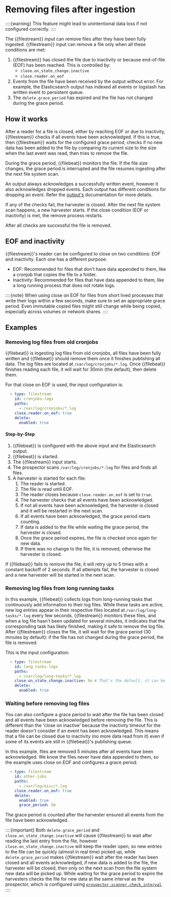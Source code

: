 # Removing files after ingestion

::::{warning}
This feature might lead to unintentional data loss if not configured correctly.
::::

The {{filestream}} input can remove files after they have been fully
ingested. {{filestream}} input can remove a file only when all these
conditions are met:
1. {{filestream}} has closed the file due to inactivity or because end-of-file (EOF) has
   been reached. This is controlled by:
     - `close.on_state_change.inactive`
     - `close.reader.on_eof`
2. Events from the file have been received by the output
   without error. For example, the Elasticsearch output has indexed all
   events or logstash has written event to persistent queue.
3. The `delete.grace_period` has expired and the file has not changed
   during the grace period.

## How it works
After a reader for a file is closed, either by reaching EOF or due
to inactivity, {{filestream}} checks if all events have been acknowledged.
If this is true, then {{filestream}} waits for the configured grace period,
checks if no new data has been added to the file by
comparing its current size to the size when the last event was read,
then tries to remove the file. 

During the grace period, {{filebeat}} monitors the file. If the file size
changes, the grace period is interrupted and the file resumes 
ingesting after the next file system scan.

An output always acknowledges a successfully written event,
however it also acknowledges dropped events. Each output has
different conditions for dropping an event. Refer the
[output's](/reference/filebeat/configuring-output.md) documentation
for more details.

If any of the checks fail, the harvester is closed. After the next
file system scan happens, a new harvester starts. If the close 
condition (EOF or inactivity) is met, the remove process restarts.

After all checks are successful the file is removed.

## EOF and inactivity

{{filestream}}'s reader can be configured to close on two conditions: EOF
and inactivity. Each one has a different purpose:

 - EOF:  Recommended for files that don't have data appended to
   them, like a cronjob that copies the file to a folder.
 - Inactivity: Recommended for files that have data appended to
   them, like a long running process that does not rotate logs.

::::{note}
When using close on EOF for files from short lived processes that write
their logs within a few seconds, make sure to set an appropriate grace
period. Even immutable copied files might still change while being copied,
especially across volumes or network shares.
::::

## Examples
### Removing log files from old cronjobs
{{filebeat}} is ingesting log files from old cronjobs, all files
have been fully written and {{filebeat}} should remove them once it
finishes publishing all data. The log files are located at
`/var/log/cronjobs/*.log`. Once {{filebeat}} finishes reading each file,
it will wait for 30min (the default), then delete them.

For that close on EOF is used, the input configuration is:
```yaml
  - type: filestream
    id: cronjobs-logs
    paths:
      - /var/log/cronjobs/*.log
    close.reader.on_eof: true
    delete:
      enabled: true
```

#### Step-by-Step
1. {{filebeat}} is configured with the above input and the Elasticsearch
   output.
2. {{filebeat}} is started.
3. The {{filestream}} input starts.
4. The prospector scans `/var/log/cronjobs/*.log` for files and finds
   all files.
5. A harvester is started for each file:
   1. The reader is started.
   2. The file is read until EOF.
   3. The reader closes because `close.reader.on_eof` is set to `true`.
   4. The harvester checks that all events have been acknowledged.
   5. If not all events have been acknowledged, the harvester is closed
      and it will be restarted in the next scan.
   6. If all events have been acknowledged, the grace period starts
      counting.
   7. If data is added to the file while waiting the grace period, the
      harvester is closed.
   8. Once the grace period expires, the file is checked once again
      for new data.
   9. If there was no change to the file, it is removed, otherwise the
      harvester is closed.

If {{filebeat}} fails to remove the file, it will retry up to 5 times with
a constant backoff of 2 seconds. If all attempts fail, the harvester
is closed and a new harvester will be started in the next scan.

### Removing log files from long running tasks

In this example, {{filebeat}} collects logs from long-running tasks that
continuously add information to their log files. While these tasks are
active, new log entries appear in their respective files located at
`/var/log/long-tasks/*.log` every few seconds. {{filestream}} monitors these
files, and when a log file hasn't been updated for several minutes, it
indicates that the corresponding task has likely finished, making it
safe to remove the log file. After {{filestream}} closes the file, it will
wait for the grace period (30 minutes by default): if the file has not
changed during the grace period, the file is removed.

This is the input configuration:

```yaml
  - type: filestream
    id: long-tasks-logs
    paths:
      - /var/log/long-tasks/*.log
    close.on_state_change.inactive: 5m # That's the default, it can be omitted.
    delete:
      enabled: true
```

### Waiting before removing log files

You can also configure a grace period to wait after the
file has been closed and all events have been acknowledged before
removing the file. This is different than the 'close on
inactive' because the inactivity timeout for the reader doesn't
consider if an event has been acknowledged. This means that a file can be
closed due to inactivity (no more data read from it) even if some of
its events are still in {{filebeat}}'s publishing queue.

In this example, files are removed 5 minutes after all events have been
acknowledged. We know the files never have data appended to them, so the
example uses close on EOF and configures a grace period.

```yaml
  - type: filestream
    id: other-jobs
    paths:
      - /var/log/misc/*.log
    close.reader.on_eof: true
    delete:
      enabled: true
      grace_period: 5m
```

The grace period is counted after the harvester ensured all
events from the file have been acknowledged.

::::{important}
Both `delete.grace_period` and `close.on_state_change.inactive` will
cause {{filestream}} to wait after reading the last entry from the file,
however `close.on_state_change.inactive` will keep the reader open, so
new entries to the file can be quickly (almost in real time) picked
up, while `delete.grace_period` makes {{filestream}} wait after the reader
has been closed and all events acknowledged, if new data is added to the
file, the harvester will be closed, then only on the next scan from
the file system new data will be picked up. While waiting for the
grace period to expire the harvesters checks the file for new data at
the same interval as the prospector, which is configured using
[`prospector.scanner.check_interval`](/reference/filebeat/filebeat-input-filestream.md#filebeat-input-filestream-scan-frequency).
::::
